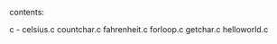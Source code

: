 
contents:

c - celsius.c
    countchar.c
    fahrenheit.c
    forloop.c
    getchar.c
    helloworld.c
 
